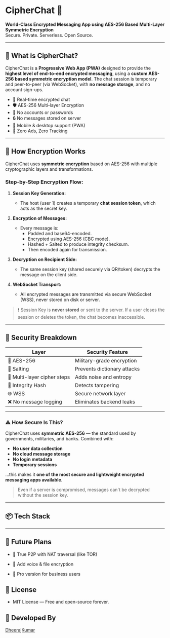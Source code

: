 # CipherChat 🔐
**World-Class Encrypted Messaging App using AES-256 Based Multi-Layer Symmetric Encryption**  
Secure. Private. Serverless. Open Source.

---

## 🧠 What is CipherChat?

CipherChat is a **Progressive Web App (PWA)** designed to provide the **highest level of end-to-end encrypted messaging**, using a **custom AES-256 based symmetric encryption model**. The chat session is temporary and peer-to-peer (via WebSocket), with **no message storage**, and no account sign-ups.

- 💬 Real-time encrypted chat
- 🛡️ AES-256 Multi-layer Encryption
- 🔑 No accounts or passwords
- 🔒 No messages stored on server
- 📱 Mobile & desktop support (PWA)
- 🚫 Zero Ads, Zero Tracking

---

## 🔐 How Encryption Works

CipherChat uses **symmetric encryption** based on AES-256 with multiple cryptographic layers and transformations.

### Step-by-Step Encryption Flow:

1. **Session Key Generation:**
   - The host (user 1) creates a temporary **chat session token**, which acts as the secret key.

2. **Encryption of Messages:**
   - Every message is:
     - Padded and base64-encoded.
     - Encrypted using AES-256 (CBC mode).
     - Hashed + Salted to produce integrity checksum.
     - Then encoded again for transmission.

3. **Decryption on Recipient Side:**
   - The same session key (shared securely via QR/token) decrypts the message on the client side.

4. **WebSocket Transport:**
   - All encrypted messages are transmitted via secure WebSocket (WSS), never stored on disk or server.

> ❗ Session Key is **never stored** or sent to the server. If a user closes the session or deletes the token, the chat becomes inaccessible.

---

## 🔐 Security Breakdown

| Layer | Security Feature |
|-------|------------------|
| 🔑 AES-256 | Military-grade encryption |
| 🧂 Salting | Prevents dictionary attacks |
| 🔁 Multi-layer cipher steps | Adds noise and entropy |
| 🧪 Integrity Hash | Detects tampering |
| 🌐 WSS | Secure network layer |
| ❌ No message logging | Eliminates backend leaks |

---

### ⚠️ How Secure Is This?

CipherChat uses **symmetric AES-256** — the standard used by governments, militaries, and banks. Combined with:

- **No user data collection**
- **No cloud message storage**
- **No login metadata**
- **Temporary sessions**

…this makes it **one of the most secure and lightweight encrypted messaging apps available.**

> Even if a server is compromised, messages can't be decrypted without the session key.

---

## 📦 Tech Stack


---


## 🧩 Future Plans
- 🔄 True P2P with NAT traversal (like TOR)

- 🔐 Add voice & file encryption

- 💼 Pro version for business users

## 🤝 License
- MIT License — Free and open-source forever.

## 📣 Developed By
[DheerajKumar](https://x.com/DheerajKumar76x)
